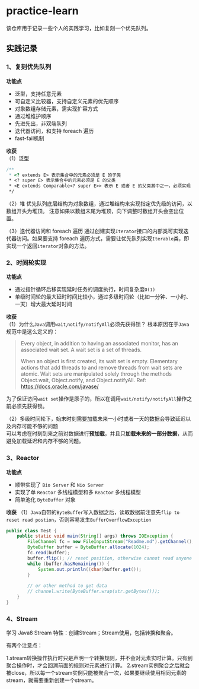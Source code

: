 # practice-learn
该仓库用于记录一些个人的实践学习，比如复刻一个优先队列。

## 实践记录
### 1、复刻优先队列

**功能点**
- 泛型，支持任意元素
- 可自定义比较器，支持自定义元素的优先顺序
- 对象数组存储元素，需实现扩容方式
- 通过堆维护顺序
- 先进先出，非双端队列
- 迭代器访问，和支持 foreach 遍历
- fast-fail机制

**收获**  
（1）泛型
```java
/**
 * <? extends E> 表示集合中的元素必须是 E 的子类
 * <? super E> 表示集合中的元素必须是 E 的父类
 * <E extends Comparable<? super E>> 表示 E 或者 E 的父类其中之一，必须实现 comparable 接口
 */
```

（2）堆
优先队列底层结构为对象数组，通过堆结构来实现指定优先级的访问，以数组开头为堆顶。 注意如果以数组末尾为堆顶，向下调整时数组开头会空出位置。

（3）迭代器访问和 foreach 遍历
通过创建实现`Iterator`接口的内部类可实现迭代器访问。如果要支持 foreach 遍历方式，需要让优先队列实现`Iterable`类，即实现一个返回`iterator`对象的方法。

### 2、时间轮实现

**功能点**  
- 通过指针循环后移实现延时任务的调度执行，时间复杂度`O(1)`
- 单级时间轮的最大延时时间比较小，通过多级时间轮（比如一分钟、一小时、一天）增大最大延时时间

**收获**  
（1）为什么`Java`调用`wait`,`notify/notifyAll`必须先获得锁？
根本原因在于`Java`规范中是这么定义的：

> Every object, in addition to having an associated monitor, has an associated wait set. A wait set is a set of threads.
> 
> When an object is first created, its wait set is empty. Elementary actions that add threads to and remove threads from wait sets are atomic. Wait sets are manipulated solely through the methods Object.wait, Object.notify, and Object.notifyAll.
Ref: https://docs.oracle.com/javase/
> 

为了保证访问`wait set`操作是原子的，所以在调用`wait/notify/notifyAll`操作之前必须先获得锁。

（2）多级时间轮下，始末时刻需要加载未来一小时或者一天的数据会导致延迟以及内存可能不够的问题   
可以考虑在时刻到来之前对数据进行**预加载**，并且只**加载未来的一部分数据**，从而避免加载延迟和内存不够的问题。

### 3、Reactor

**功能点**
- 顺带实现了 `Bio Server` 和 `Nio Server`
- 实现了单 `Reactor` 多线程模型和多 `Reactor` 多线程模型
- 简单池化 `ByteBuffer` 对象

**收获**
（1）`Java`自带的`ByteBuffer`写入数据之后，读取数据前注意先`flip to reset read postion`，否则容易发生`BufferOverflowException`
```java
public class Test {
    public static void main(String[] args) throws IOException {
        FileChannel fc = new FileInputStream("Readme.md").getChannel();
        ByteBuffer buffer = ByteBuffer.allocate(1024);
        fc.read(buffer);
        buffer.flip(); // reset position, otherwise cannot read anyone
        while (buffer.hasRemaining()) {
            System.out.println((char)buffer.get());
        }
        
        // or other method to get data
        // channel.write(ByteBuffer.wrap(str.getBytes()));
    }
}
```

### 4、Stream

学习 Java8 Stream 特性：创建Stream；Stream使用，包括转换和聚合。

有两个注意点：

1.stream转换操作执行时只是声明一个转换规则，并不会对元素实时计算。只有到聚合操作时，才会回溯前面的规则对元素进行计算。
2.stream实例聚合之后就会被close，所以每一个stream实例只能被聚合一次，如果要继续使用相同元素的stream，就需要重新创建一个stream。